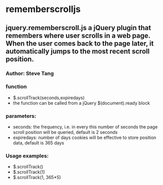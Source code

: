 # rememberscrolljs

## jquery.rememberscroll.js a jQuery plugin that remembers where user scrolls in a web page. When the user comes back to the page later, it automatically jumps to the most recent scroll position. <br />
### Author: Steve Tang<br />

### function 
 - $.scrollTrack(seconds,expiredays)<br />
 - the function can be called from a jQuery $(document).ready block
### parameters:<br />
 -    seconds: the frequency, i.e. in every this number of seconds the page scroll position will be queried, default is 2 seconds<br />
 -    expiredays: number of days cookies will be effective to store position data, default is 365 days<br />
### Usage examples:
 -  $.scrollTrack()<br />
 -  $.scrollTrack(1)<br />
 -  $.scrollTrack(1, 365*5)<br />
 
